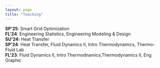 ```yaml
---
layout: page
title: "Teaching"
---
```


**SP'25**:    Smart Grid Optimization <br>
**FL'24**:      Engineering Statistics, Engineering Modeling & Design <br>
**SU'24:**    Heat Transfer <br>
**SP'24**:    Heat Transfer, Fluid Dynamics II, Intro Thermodynamics, Thermo-Fluid Lab <br>
**FL'23**:      Fluid Dynamics II, Intro Thermodnamics,Thermodynamics II, Eng Graphic <br> 
